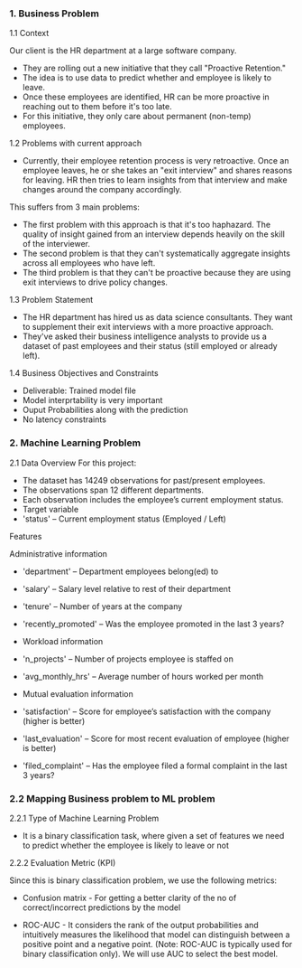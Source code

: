 
### 1. Business Problem

1.1 Context

Our client is the HR department at a large software company.

* They are rolling out a new initiative that they call "Proactive Retention."
* The idea is to use data to predict whether and employee is likely to leave.
* Once these employees are identified, HR can be more proactive in reaching out to them before it's too late.
* For this initiative, they only care about permanent (non-temp) employees.

1.2 Problems with current approach

* Currently, their employee retention process is very retroactive. Once an employee leaves, he or she takes an "exit interview"   and shares reasons for leaving. HR then tries to learn insights from that interview and make changes around the company         accordingly.

This suffers from 3 main problems:

* The first problem with this approach is that it's too haphazard. The quality of insight gained from an interview depends       heavily on the skill of the interviewer.
* The second problem is that they can't systematically aggregate insights across all employees who have left.
* The third problem is that they can't be proactive because they are using exit interviews to drive policy changes.

1.3 Problem Statement

* The HR department has hired us as data science consultants. They want to supplement their exit interviews with a more           proactive approach.
* They've asked their business intelligence analysts to provide us a dataset of past employees and their status (still employed   or already left).

1.4 Business Objectives and Constraints

* Deliverable: Trained model file
* Model interprtability is very important
* Ouput Probabilities along with the prediction
* No latency constraints

### 2. Machine Learning Problem

2.1 Data Overview
For this project:

* The dataset has 14249 observations for past/present employees.
* The observations span 12 different departments.
* Each observation includes the employee’s current employment status.
* Target variable
* 'status' – Current employment status (Employed / Left)

Features

Administrative information

* 'department' – Department employees belong(ed) to
* 'salary' – Salary level relative to rest of their department
* 'tenure' – Number of years at the company
* 'recently_promoted' – Was the employee promoted in the last 3 years?
* Workload information

* 'n_projects' – Number of projects employee is staffed on
* 'avg_monthly_hrs' – Average number of hours worked per month
* Mutual evaluation information

* 'satisfaction' – Score for employee’s satisfaction with the company (higher is better)
* 'last_evaluation' – Score for most recent evaluation of employee (higher is better)
* 'filed_complaint' – Has the employee filed a formal complaint in the last 3 years?

### 2.2 Mapping Business problem to ML problem

2.2.1 Type of Machine Learning Problem

* It is a binary classification task, where given a set of features we need to predict whether the employee is likely to leave   or not

2.2.2 Evaluation Metric (KPI)

Since this is binary classification problem, we use the following metrics:

* Confusion matrix - For getting a better clarity of the no of correct/incorrect predictions by the model

* ROC-AUC - It considers the rank of the output probabilities and intuitively measures the likelihood that model can distinguish between a positive point and a negative point. (Note: ROC-AUC is typically used for binary classification only). We will use AUC to select the best model.

